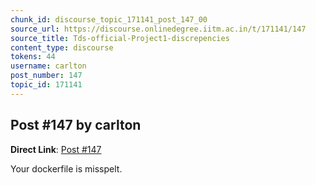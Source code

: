 ```yaml
---
chunk_id: discourse_topic_171141_post_147_00
source_url: https://discourse.onlinedegree.iitm.ac.in/t/171141/147
source_title: Tds-official-Project1-discrepencies
content_type: discourse
tokens: 44
username: carlton
post_number: 147
topic_id: 171141
---
```


## Post #147 by carlton

**Direct Link**: [Post #147](https://discourse.onlinedegree.iitm.ac.in/t/171141/147)

Your dockerfile is misspelt.
